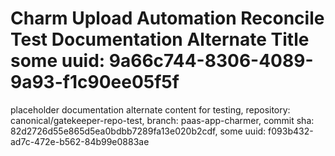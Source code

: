 # Charm Upload Automation Reconcile Test Documentation Alternate Title some uuid: 9a66c744-8306-4089-9a93-f1c90ee05f5f
 placeholder documentation alternate content for testing,  repository: canonical/gatekeeper-repo-test,  branch: paas-app-charmer,  commit sha: 82d2726d55e865d5ea0bdbb7289fa13e020b2cdf,  some uuid: f093b432-ad7c-472e-b562-84b99e0883ae